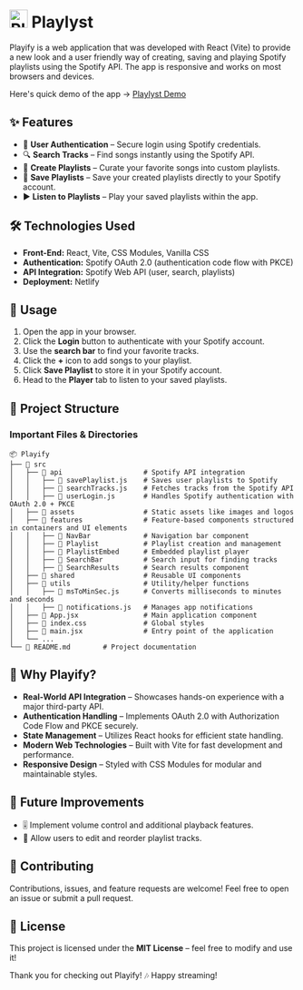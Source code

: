 # <img src="https://playlyst.netlify.app/assets/playify_logo-D8VAvbfV.png" alt="Playify Logo" width="32" /> Playlyst

Playify is a web application that was developed with React (Vite) to provide a new look and a user friendly way of creating, saving and playing Spotify playlists using the Spotify API. The app is responsive and works on most browsers and devices.

Here's quick demo of the app -> [Playlyst Demo](https://raw.githubusercontent.com/keleviss/playlyst/refs/heads/master/playlyst_demo.gif)

## ✨ Features

- 🔑 **User Authentication** – Secure login using Spotify credentials.
- 🔍 **Search Tracks** – Find songs instantly using the Spotify API.
- 📂 **Create Playlists** – Curate your favorite songs into custom playlists.
- 💾 **Save Playlists** – Save your created playlists directly to your Spotify account.
- ▶️ **Listen to Playlists** – Play your saved playlists within the app.




## 🛠️ Technologies Used

- **Front-End:** React, Vite, CSS Modules, Vanilla CSS
- **Authentication:** Spotify OAuth 2.0 (authentication code flow with PKCE)
- **API Integration:** Spotify Web API (user, search, playlists)
- **Deployment:** Netlify




## 📖 Usage

1. Open the app in your browser.
2. Click the **Login** button to authenticate with your Spotify account.
3. Use the **search bar** to find your favorite tracks.
4. Click the **+** icon to add songs to your playlist.
5. Click **Save Playlist** to store it in your Spotify account.
6. Head to the **Player** tab to listen to your saved playlists.




## 📂 Project Structure

### Important Files & Directories

```
📦 Playify
├── 📂 src
│   ├── 📂 api                    # Spotify API integration
│   │   ├── 📜 savePlaylist.js    # Saves user playlists to Spotify
│   │   ├── 📜 searchTracks.js    # Fetches tracks from the Spotify API
│   │   ├── 📜 userLogin.js       # Handles Spotify authentication with OAuth 2.0 + PKCE
│   ├── 📂 assets                 # Static assets like images and logos
│   ├── 📂 features               # Feature-based components structured in containers and UI elements
│   │   ├── 📂 NavBar             # Navigation bar component
│   │   ├── 📂 Playlist           # Playlist creation and management
│   │   ├── 📂 PlaylistEmbed      # Embedded playlist player
│   │   ├── 📂 SearchBar          # Search input for finding tracks
│   │   ├── 📂 SearchResults      # Search results component
│   ├── 📂 shared                 # Reusable UI components
│   ├── 📂 utils                  # Utility/helper functions
│   │   ├── 📜 msToMinSec.js      # Converts milliseconds to minutes and seconds
│   │   ├── 📜 notifications.js   # Manages app notifications
│   ├── 📜 App.jsx                # Main application component
│   ├── 📜 index.css              # Global styles
│   ├── 📜 main.jsx               # Entry point of the application
│   └── ...
└── 📜 README.md        # Project documentation
```




## 🌟 Why Playify?

- **Real-World API Integration** – Showcases hands-on experience with a major third-party API.
- **Authentication Handling** – Implements OAuth 2.0 with Authorization Code Flow and PKCE securely.
- **State Management** – Utilizes React hooks for efficient state handling.
- **Modern Web Technologies** – Built with Vite for fast development and performance.
- **Responsive Design** – Styled with CSS Modules for modular and maintainable styles.




## 🚀 Future Improvements

- 🎚️ Implement volume control and additional playback features.
- 📌 Allow users to edit and reorder playlist tracks.




## 🤝 Contributing

Contributions, issues, and feature requests are welcome! Feel free to open an issue or submit a pull request.




## 📜 License

This project is licensed under the **MIT License** – feel free to modify and use it!




Thank you for checking out Playify! 🎶 Happy streaming!

